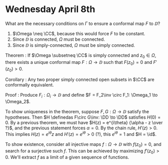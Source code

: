 # Wednesday April 8th

What are the necessary conditions on $\Gamma$ to ensure a conformal map $F$ to $\DD$?

1. $\Omega \neq \CC$, because this would force $F$ to be constant.
2. Since $\DD$ is connected, $\Omega$ must be connected.
3. Since $\DD$ is simply-connected, $\Omega$ must be simply connected.


Theorem
: If $\Omega \subsetneq \CC$ is simply connected and $z_0 \in \Omega$, there exists a unique conformal map $F: \Omega \to \DD$ such that $F(z_0) = 0$ and $F'(z_0) > 0$.

Corollary
: Any two proper simply connected open subsets in $\CC$ are conformally equivalent.

Proof
: Produce $F_i: \Omega_i \to \DD$ and define $F = F_2\inv \circ F_1: \Omega_1 \to \Omega_2$.

To show uniqueness in the theorem, suppose $F, G: \Omega \to \DD$ satisfy the hypotheses.
Then $H \definedas F\circ G\inv: \DD \to \DD$ satisfies $H(0) = 0$.
By a previous theorem, we must have $H(z) = e^{i\theta} {\alpha - z \over ?}$, and the previous statement forces $\alpha = 0$.
By the chain rule, $H'(z) > 0$.
This implies $H(z) = e^{i\theta} z$ and $H'(z) = e^{i\theta} > 0$ (?), this $e^{i\theta} = 1$ and $H = \id$.

To show existence, consider all injective maps $f: \Omega \to \DD$ with $f(z_0) = 0$, and search for a surjective such $f$.
This can be achieved by maximizing $f'(z_0) > 0$.
We'll extract $f$ as a limit of a given sequence of functions.
